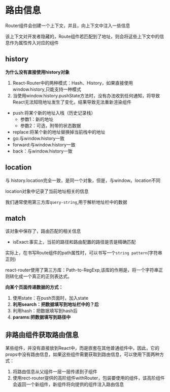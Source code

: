 # 路由信息

Router组件会创建一个上下文，并且，向上下文中注入一些信息

该上下文对开发者隐藏的，Route组件若匹配到了地址，则会将这些上下文中的信息作为属性传入对应的组件

## history

**为什么没有直接使用history对象**

1. React-Router中的两种模式：Hash、History，如果直接使用window.history,只能支持一种模式
2. 当使用window.history.pushState方法时，没有办法收到任何通知，将导致React无法知晓地址发生了变化，结果导致无法重新渲染组件

- push:将某个新的地址入栈（历史记录栈）
    - 参数1：新的地址
    - 参数2：可选，附带的状态数据
- replace:将某个新的地址替换掉当前栈中的地址
- go:与window.history一致
- forward:与window.history一致
- back：与window.history一致

## location

与 history.location完全一致，是同一个对象，但是，与window。location不同

location对象中记录了当前地址相关的信息

我们通常使用第三方库```query-string```,用于解析地址栏中的数据

## match

该对象中保存了，路由匹配的相关信息

- isExact:事实上，当前的路径和路由配置的路径是否是精确匹配


实际上，在书写Route组件的path属性时，可以书写一个```string pattern```(字符串正则)

react-router使用了第三方库：Path-to-RegExp,该库的作用是，将一个字符串正则转化成一个真正的正则表达式。

**向某个页面传递数据的方式：**

1. 使用state：在push页面时，加入state
2. **利用search：把数据填写到地址栏中的？后**
3. 利用hash：把数据填写到hash后
4. **params:把数据填写到路径中**

## 非路由组件获取路由信息

某些组件，并没有直接放到React中，而是嵌套在其他普通组件中，因此，它的props中没有路由信息，如果这些组件需要获取到路由信息，可以使用下面两种方式：

1. 将路由信息从父组件一层一层传递到子组件
2. 使用rect-router提供的高阶组件withRouter，包装要使用的组件，该高阶组件会返回一个新组件，新组件将向提供的组件注入路由信息